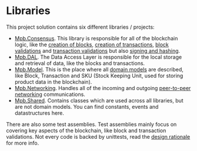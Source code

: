 # Libraries
This project solution contains six different libraries / projects:
- [Mpb.Consensus](../src/Mpb.Consensus/). This library is responsible for all of the blockchain logic, like the [creation of blocks](CreatingBlocks.md), [creation of transactions](CreatingTransactions.md), [block validations](BlockValidation.md) and [transaction validations](TxValidation.md) but also [signing and hashing](Cryptography.md).
- [Mpb.DAL](../src/Mpb.DAL/). The Data Access Layer is responsible for the local storage and retrieval of data, like the blocks and transactions.
- [Mpb.Model](../src/Mpb.Model/). This is the place where all [domain models](Models.md) are described, like Block, Transaction and SKU (Stock Keeping Unit, used for storing product data in the blockchain).
- [Mpb.Networking](../src/Mpb.Networking/). Handles all of the incoming and outgoing [peer-to-peer networking](Networking.md) communications.
- [Mpb.Shared](../src/Mpb.Shared/). Contains classes which are used across all libraries, but are not domain models. You can find constants, events and datastructures here.

There are also some test assemblies. Test assemblies mainly focus on covering key aspects of the blockchain, like block and transaction validations. Not every code is backed by unittests, read the [design rationale](Rationale.md) for more info.